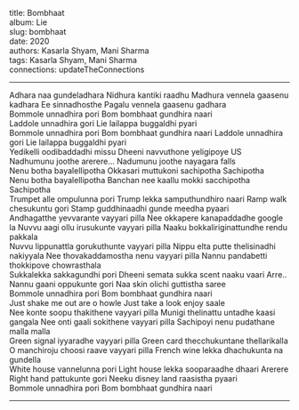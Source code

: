 title: Bombhaat  
album: Lie  
slug: bombhaat  
date: 2020  
authors: Kasarla Shyam, Mani Sharma  
tags: Kasarla Shyam, Mani Sharma  
connections: updateTheConnections  

------------

Adhara naa gundeladhara Nidhura kantiki raadhu Madhura vennela gaasenu kadhara Ee sinnadhosthe Pagalu vennela gaasenu gadhara  
Bommole unnadhira pori Bom bombhaat gundhira naari  
Laddole unnadhira gori Lie lailappa buggaldhi pyari  
Bommole unnadhira pori Bom bombhaat gundhira naari Laddole unnadhira gori Lie lailappa buggaldhi pyari  
Yedikelli oodibaddadhi missu Dheeni navvuthone yeligipoye US  
Nadhumunu joothe arerere... Nadumunu joothe nayagara falls  
Nenu botha bayalellipotha Okkasari muttukoni sachipotha Sachipotha  
Nenu botha bayalellipotha Banchan nee kaallu mokki sacchipotha Sachipotha  
Trumpet alle ompulunna pori Trump lekka samputhundhiro naari Ramp walk chesukuntu gori Stamp guddhinaadhi gunde meedha pyaari  
Andhagatthe yevvarante vayyari pilla Nee okkapere kanapaddadhe google la Nuvvu aagi ollu irusukunte vayyari pilla Naaku bokkaliriginattundhe rendu pakkala  
Nuvvu lippunattla gorukuthunte vayyari pilla Nippu elta putte thelisinadhi nakiyyala Nee thovakaddamostha nenu vayyari pilla Nannu pandabetti thokkipove chowrasthala  
Sukkalekka sakkagundhi pori Dheeni semata sukka scent naaku vaari Arre.. Nannu gaani oppukunte gori Naa skin olichi guttistha saree  
Bommole unnadhira pori Bom bombhaat gundhira naari  
Just shake me out are o howle Just take a look enjoy saale  
Nee konte soopu thakithene vayyari pilla Munigi thelinattu untadhe kaasi gangala Nee onti gaali sokithene vayyari pilla Sachipoyi nenu pudathane malla malla  
Green signal iyyaradhe vayyari pilla Green card thecchukuntane thellarikalla O manchiroju choosi raave vayyari pilla French wine lekka dhachukunta na gundella  
White house vannelunna pori Light house lekka sooparaadhe dhaari Arerere  
Right hand pattukunte gori Neeku disney land raasistha pyaari  
Bommole unnadhira pori Bom bombhaat gundhira naari  


------------
